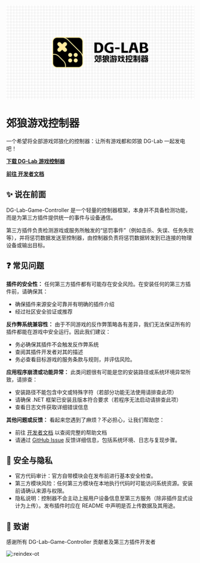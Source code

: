 ![image](docs/public/DG-Lab-Game-Controller.png)

# 郊狼游戏控制器
一个希望将全部游戏郊狼化的控制器：让所有游戏都和郊狼 DG-Lab 一起发电吧！

**[下载 DG-Lab 游戏控制器](https://github.com/LYQBING/DG-Lab-Game-Controller/releases)**

**[前往 开发者文档](https://dg.lyqbing.top/Introduction/introduction)**

## ✨ 说在前面
DG-Lab-Game-Controller 是一个轻量的控制器框架，本身并不具备检测功能，而是为第三方插件提供统一的事件与设备通信。

第三方插件负责检测游戏或服务所触发的“惩罚事件”（例如击杀、失误、任务失败等），并将惩罚数据发送至控制器，由控制器负责将惩罚数据转发到已连接的物理设备或输出目标。

## ❓ 常见问题
**插件的安全性：** 任何第三方插件都有可能存在安全风险。在安装任何的第三方插件前，请确保其：
- 确保插件来源安全可靠并有明确的插件介绍
- 经过社区安全验证或推荐

**反作弊系统兼容性：** 由于不同游戏的反作弊策略各有差异，我们无法保证所有的插件都能在游戏中安全运行。因此我们建议：
- 务必确保其插件不会触发反作弊系统
- 查阅其插件开发者对其的描述
- 务必查看目标游戏的服务条款与规则，并评估风险。

**应用程序崩溃或功能异常：** 此类问题很有可能是您的安装路径或系统环境异常所致，请排查：
- 安装路径不能包含中文或特殊字符（若部分功能无法使用请排查此项）
- 请确保 .NET 框架已安装且版本符合要求（若程序无法启动请排查此项）
- 查看日志文件获取详细错误信息

**其他问题或反馈：** 看起来您遇到了麻烦？不必担心，让我们帮助您：
- 前往 [开发者文档](https://dg.lyqbing.top/Introduction/introduction) 以查阅完整的帮助文档
- 请通过 [GitHub Issue](https://github.com/LYQBING/DG-Lab-Game-Controller/issues) 反馈详细信息，包括系统环境、日志与复现步骤。

## 🔐 安全与隐私

- 官方代码审计：官方自带模块会在发布前进行基本安全检查。
- 第三方模块风险：任何第三方模块在本地执行代码时可能访问系统资源。安装前请确认来源与权限。
- 隐私说明：控制器不会主动上报用户设备信息至第三方服务（除非插件显式设计为上传）。发布插件时应在 README 中声明是否上传数据及其用途。

## 🙏 致谢
感谢所有 DG-Lab-Game-Controller 贡献者及第三方插件开发者

![:reindex-ot](https://count.getloli.com/@LYQBING:DG-Lab-Game-Controller)
